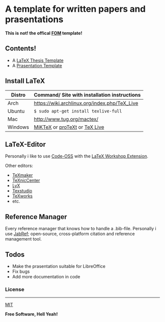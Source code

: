 # A template for written papers and prasentations
**This is not! the offical [FOM](https://www.fom.de/) template!**

## Contents!

  - A [LaTeX Thesis Template](https://gitlab.com/schubilab/thesis-templates/-/tree/master/thesis_template)
  - A [Prasentation Template](https://gitlab.com/schubilab/thesis-templates/-/blob/master/praesentation_template/FOM_presentation_template.pptx)

## Install LaTeX
| Distro | Command/ Site with installation instructions |
| ------ | ------ |
| Arch | https://wiki.archlinux.org/index.php/TeX_Live |
| Ubuntu | ```$ sudo apt-get install texlive-full``` |
| Mac | http://www.tug.org/mactex/ |
| Windows | [MiKTeX](https://miktex.org/) or [proTeXt](http://www.tug.org/protext/) or [TeX Live](http://www.tug.org/texlive/) |

## LaTeX-Editor

Personally i like to use [Code-OSS](https://github.com/Microsoft/vscode) with the [LaTeX Workshop Extension](https://marketplace.visualstudio.com/items?itemName=James-Yu.latex-workshop).

Other editors:
  - [TeXmaker](http://www.xm1math.net/texmaker/)
  - [TeXnicCenter](http://www.texniccenter.org/)
  - [LyX](https://www.lyx.org/Home)
  - [Texstudio](http://texstudio.sourceforge.net/)
  - [TeXworks](https://www.tug.org/texworks/)
  - etc.


## Reference Manager

Every reference manager that knows how to handle a .bib-file.
Personally i use [JabRef](https://www.jabref.org/#); open-source, cross-platform citation and reference management tool.

## Todos
 - Make the prasentation suitable for LibreOffice
 - Fix bugs
 - Add more documentation in code


### License
----

[MIT](https://gitlab.com/schubilab/thesis-templates/-/blob/master/LICENSE)

**Free Software, Hell Yeah!**


